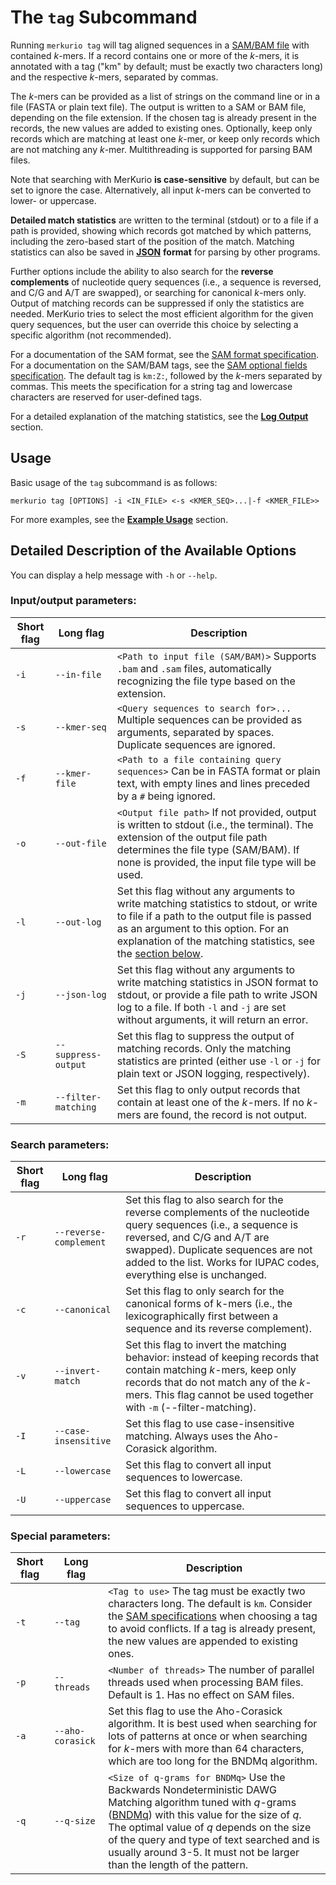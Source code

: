 # The `tag` Subcommand

Running `merkurio tag` will tag aligned sequences in a [SAM/BAM file](https://doi.org/10.1093/bioinformatics/btp352) with contained _k_-mers. If a record contains one or more of the _k_-mers, it is annotated with a tag ("km" by default; must be exactly two characters long) and the respective _k_-mers, separated by commas. 

The _k_-mers can be provided as a list of strings on the command line or in a file (FASTA or plain text file). The output is written to a SAM or BAM file, depending on the file extension. If the chosen tag is already present in the records, the new values are added to existing ones. Optionally, keep only records which are matching at least one _k_-mer, or keep only records which are not matching any _k_-mer. Multithreading is supported for parsing BAM files. 

Note that searching with MerKurio **is case-sensitive** by default, but can be set to ignore the case. Alternatively, all input _k_-mers can be converted to lower- or uppercase. 

**Detailed match statistics** are written to the terminal (stdout) or to a file if a path is provided, showing which records got matched by which patterns, including the zero-based start of the position of the match. Matching statistics can also be saved in [**JSON**](https://developer.mozilla.org/en-US/docs/Learn/JavaScript/Objects/JSON) **format** for parsing by other programs. 

Further options include the ability to also search for the **reverse complements** of nucleotide query sequences (i.e., a sequence is reversed, and C/G and A/T are swapped), or searching for canonical _k_-mers only. Output of matching records can be suppressed if only the statistics are needed. MerKurio tries to select the most efficient algorithm for the given query sequences, but the user can override this choice by selecting a specific algorithm (not recommended).

For a documentation of the SAM format, see the [SAM format specification](https://samtools.github.io/hts-specs/SAMv1.pdf). \
For a documentation on the SAM/BAM tags, see the [SAM optional fields specification](https://samtools.github.io/hts-specs/SAMtags.pdf). The default tag is `km:Z:`, followed by the _k_-mers separated by commas. This meets the specification for a string tag and lowercase characters are reserved for user-defined tags.

For a detailed explanation of the matching statistics, see the [**Log Output**](log.md) section.

## Usage

Basic usage of the `tag` subcommand is as follows:

```text
merkurio tag [OPTIONS] -i <IN_FILE> <-s <KMER_SEQ>...|-f <KMER_FILE>>
```

For more examples, see the [**Example Usage**](tag-example.md) section.

## Detailed Description of the Available Options

You can display a help message with `-h` or `--help`. 

### Input/output parameters: 

| Short flag | Long flag     | Description                                                                                                                                                                                                                                                |
| ---------- | ------------- | ---------------------------------------------------------------------------------------------------------------------------------------------------------------------------------------------------------------------------------------------------------- |
| `-i`       | `--in-file`   | `<Path to input file (SAM/BAM)>` Supports `.bam` and `.sam` files, automatically recognizing the file type based on the extension.                                                                                                                         |
| `-s`       | `--kmer-seq`  | `<Query sequences to search for>...` Multiple sequences can be provided as arguments, separated by spaces. Duplicate sequences are ignored.                                                                                                                |
| `-f`       | `--kmer-file` | `<Path to a file containing query sequences>` Can be in FASTA format or plain text, with empty lines and lines preceded by a `#` being ignored.                                                                                                            |
| `-o`       | `--out-file`  | `<Output file path>` If not provided, output is written to stdout (i.e., the terminal). The extension of the output file path determines the file type (SAM/BAM). If none is provided, the input file type will be used.                                   |
| `-l`       | `--out-log`   | Set this flag without any arguments to write matching statistics to stdout, or write to file if a path to the output file is passed as an argument to this option. For an explanation of the matching statistics, see the [section below](extract-log.md). |
| `-j`       | `--json-log`  | Set this flag without any arguments to write matching statistics in JSON format to stdout, or provide a file path to write JSON log to a file. If both `-l` and `-j` are set without arguments, it will return an error.                                   |
| `-S`       | `--suppress-output`    | Set this flag to suppress the output of matching records. Only the matching statistics are printed (either use `-l` or `-j` for plain text or JSON logging, respectively).                                                                                  |
| `-m`       | `--filter-matching`  | Set this flag to only output records that contain at least one of the _k_-mers. If no _k_-mers are found, the record is not output.                                                                                                                                                                                                                                               |

### Search parameters: 

| Short flag | Long flag              | Description                                                                                                                                                                                                                                                 |
| ---------- | ---------------------- | ----------------------------------------------------------------------------------------------------------------------------------------------------------------------------------------------------------------------------------------------------------- |
| `-r`       | `--reverse-complement` | Set this flag to also search for the reverse complements of the nucleotide query sequences (i.e., a sequence is reversed, and C/G and A/T are swapped). Duplicate sequences are not added to the list. Works for IUPAC codes, everything else is unchanged. |
| `-c`       | `--canonical`          | Set this flag to only search for the canonical forms of k-mers (i.e., the lexicographically first between a sequence and its reverse complement).                                                                                                           |
| `-v`       | `--invert-match`       | Set this flag to invert the matching behavior: instead of keeping records that contain matching _k_-mers, keep only records that do not match any of the _k_-mers. This flag cannot be used together with `-m` (--filter-matching).                                                                                                    |
| `-I`       | `--case-insensitive`   | Set this flag to use case-insensitive matching. Always uses the Aho-Corasick algorithm.                                                                                                                                                                     |
| `-L`       | `--lowercase`          | Set this flag to convert all input sequences to lowercase.                                                                                                                                                                                                  |
| `-U`       | `--uppercase`          | Set this flag to convert all input sequences to uppercase.                                                                                                                                                                                                  |

### Special parameters: 

| Short flag | Long flag        | Description                                                                                                                                                                                                                                                                                                                                                                       |
| ---------- | ---------------- | --------------------------------------------------------------------------------------------------------------------------------------------------------------------------------------------------------------------------------------------------------------------------------------------------------------------------------------------------------------------------------- |
| `-t`       | `--tag`              | `<Tag to use>` The tag must be exactly two characters long. The default is `km`. Consider the [SAM specifications](https://samtools.github.io/hts-specs/SAMtags.pdf) when choosing a tag to avoid conflicts. If a tag is already present, the new values are appended to existing ones.                                                                                           |
| `-p`       | `--threads`          | `<Number of threads>` The number of parallel threads used when processing BAM files. Default is 1. Has no effect on SAM files.                                                                                                                                                                                                                                                    |
| `-a`       | `--aho-corasick` | Set this flag to use the Aho-Corasick algorithm. It is best used when searching for lots of patterns at once or when searching for _k_-mers with more than 64 characters, which are too long for the BNDMq algorithm.                                                                                                                                                |
| `-q`       | `--q-size`       | `<Size of q-grams for BNDMq>` Use the Backwards Nondeterministic DAWG Matching algorithm tuned with _q_-grams ([BNDMq](https://doi.org/10.1137/1.9781611972894.3)) with this value for the size of _q_. The optimal value of _q_ depends on the size of the query and type of text searched and is usually around 3-5. It must not be larger than the length of the pattern. |

